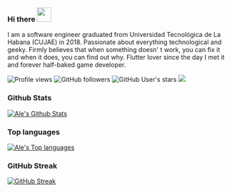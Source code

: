 ### Hi there <img src="https://files.aashutosh.dev/hey.gif" width="32px">


I am a software engineer graduated from Universidad Tecnológica de La Habana (CUJAE) in 2018. Passionate about everything technological and geeky. Firmly believes that when something doesn' t work, you can fix it and when it does, you can find out why. Flutter lover since the day I met it and forever half-baked game developer.

![Profile views](https://komarev.com/ghpvc/?username=alejandrogiubel&style=flat-square)
![GitHub followers](https://img.shields.io/github/followers/alejandrogiubel?style=social)
![GitHub User's stars](https://img.shields.io/github/stars/alejandrogiubel?style=social)
<a href="https://profile.codersrank.io/user/alejandrogiubel"><img src="https://img.shields.io/badge/CodersRank-67A4AC?style=flat&logo=CodersRank&logoColor=white"/></a>


### Github Stats

[![Ale's Github Stats](https://github-stats.vercel.app/api?username=alejandrogiubel&count_private=true&theme=city_lights&show_icons=true)](https://github.com/alejandrogiubel)

### Top languages

[![Ale's Top languages](https://github-readme-stats.vercel.app/api/top-langs/?username=alejandrogiubel&hide=ShaderLab,HLSL&layout=compact&theme=github_dark&bg_color=181818&hide_border=true)](https://github.com/alejandrogiubel)

### GitHub Streak

[![GitHub Streak](http://github-readme-streak-stats.herokuapp.com?user=alejandrogiubel&theme=react&hide_border=true&date_format=M%20j%5B%2C%20Y%5D)](https://git.io/streak-stats)

